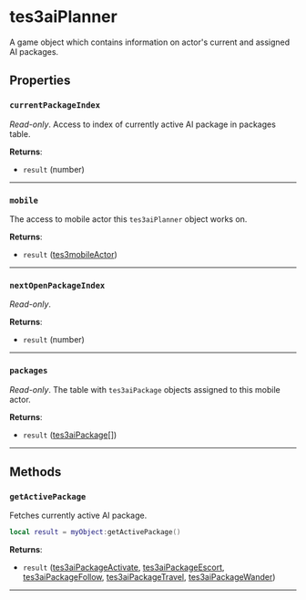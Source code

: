 # tes3aiPlanner

A game object which contains information on actor's current and assigned AI packages.

## Properties

### `currentPackageIndex`

*Read-only*. Access to index of currently active AI package in packages table.

**Returns**:

* `result` (number)

***

### `mobile`

The access to mobile actor this `tes3aiPlanner` object works on.

**Returns**:

* `result` ([tes3mobileActor](../../types/tes3mobileActor))

***

### `nextOpenPackageIndex`

*Read-only*. 

**Returns**:

* `result` (number)

***

### `packages`

*Read-only*. The table with `tes3aiPackage` objects assigned to this mobile actor.

**Returns**:

* `result` ([tes3aiPackage](../../types/tes3aiPackage)[])

***

## Methods

### `getActivePackage`

Fetches currently active AI package.

```lua
local result = myObject:getActivePackage()
```

**Returns**:

* `result` ([tes3aiPackageActivate](../../types/tes3aiPackageActivate), [tes3aiPackageEscort](../../types/tes3aiPackageEscort), [tes3aiPackageFollow](../../types/tes3aiPackageFollow), [tes3aiPackageTravel](../../types/tes3aiPackageTravel), [tes3aiPackageWander](../../types/tes3aiPackageWander))

***

